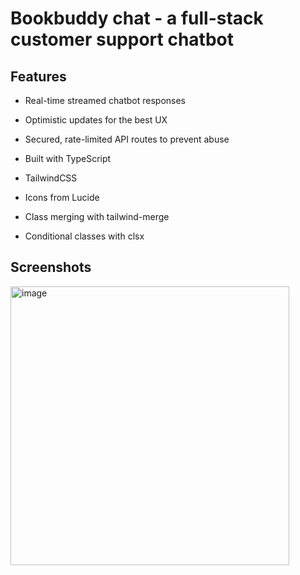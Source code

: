 # Bookbuddy chat - a full-stack customer support chatbot

## Features

- Real-time streamed chatbot responses

- Optimistic updates for the best UX

- Secured, rate-limited API routes to prevent abuse

- Built with TypeScript

- TailwindCSS

- Icons from Lucide

- Class merging with tailwind-merge

- Conditional classes with clsx

## Screenshots
<img width="446" alt="image" src="https://github.com/ahsanbilal712/bookbuddy/assets/93867941/a21243ba-d98f-4e97-8835-2610e0e40f34">

